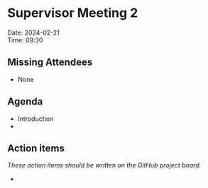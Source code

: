 # Supervisor Meeting 2
Date: 2024-02-21  
Time: 09:30

## Missing Attendees
- None

## Agenda
- Introduction
- 

## Action items
*These action items should be written on the GitHub project board.*

- 
